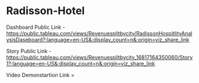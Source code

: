 # Radisson-Hotel


Dashboard Public Link - https://public.tableau.com/views/Revenuesplitbycity/RadissonHospitlityAnalysisDaseboard?:language=en-US&:display_count=n&:origin=viz_share_link

Story Public Link - https://public.tableau.com/views/Revenuesplitbycity_16817164350060/Story1?:language=en-US&:display_count=n&:origin=viz_share_link

Video Demonstartion Link = 
